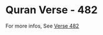 # Quran Verse - 482 

For more infos, See [Verse 482](https://www.quranbookk.com/quran/search?q=482)